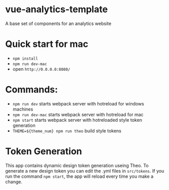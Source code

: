 # vue-analytics-template
A base set of components for an analytics website

# Quick start for mac
- `npm install`
- `npm run dev-mac`
- open `http://0.0.0.0:8080/`

# Commands:
- `npm run dev` starts webpack server with hotreload for windows machines
- `npm run dev-mac` starts webpack server with hotreload for mac
- `npm start` starts webpack server with hotreloaded style token generation
- `THEME=${theme_num} npm run theo` build style tokens

# Token Generation
This app contains dynamic design token generation useing Theo.  To generate a new design token you can edit the .yml files in
`src/tokens`.  If you run the command `npm start`, the app will reload every time you make a change.
